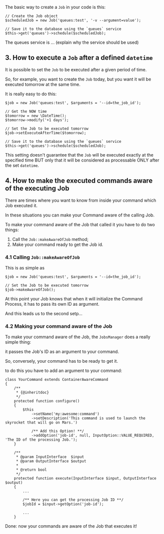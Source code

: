 The basic way to create a `Job` in your code is this:

    // Create the Job object
    $scheduledJob = new Job('queues:test', '-v --argument=value');
    
    // Save it to the database using the `queues` service
    $this->get('queues')->schedule($scheduledJob);

The queues service is ... (explain why the service should be used)

## 3. How to execute a `Job` after a defined `datetime`

It is possible to set the `Job`  to be executed after a given period of time.

So, for example, you want to create the `Job` today, but you want it will be executed tomorrow at the same time.

It is really easy to do this:

    $job = new Job('queues:test', $arguments = '--id=the_job_id');
    
    // Get the NOW time
    $tomorrow = new \DateTime();
    $tomorrow->modify('+1 days');
    
    // Set the Job to be executed tomorrow
    $job->setExecuteAfterTime($tomorrow);
    
    // Save it to the database using the `queues` service
    $this->get('queues')->schedule($scheduledJob);

This setting doesn't guarantee that the `Job` will be executed exactly at the specified time BUT only that it will be
 considered as processable ONLY after the set `datetime`.

## 4. How to make the executed commands aware of the executing Job

There are times where you want to know from inside your command which Job executed it.

In these situations you can make your Command aware of the calling Job.

To make your command aware of the Job that called it you have to do two things:
 
 1. Call the `Job::makeAwareOfJob` method;
 2. Make your command ready to get the Job id.

### 4.1 Calling `Job::makeAwareOfJob`

This is as simple as

    $job = new Job('queues:test', $arguments = '--id=the_job_id');
    
    // Set the Job to be executed tomorrow
    $job->makeAwareOfJob();

At this point your Job knows that when it will initialize the Command Process, it has to pass its own ID as argument.

And this leads us to the second setp...

### 4.2 Making your command aware of the Job

To make your command aware of the Job, the `JobsManager` does a really simple thing:

it passes the Job's ID as an argument to your command.

So, conversely, your command has to be ready to get it.

to do this you have to add an argument to your command:

    class YourCommand extends ContainerAwareCommand
    {
        /**
         * {@inheritdoc}
         */
        protected function configure()
        {
            $this
                ->setName('my:awesome:command')
                ->setDescription('This command is used to launch the skyrocket that will go on Mars.')
                
                /** Add this Option! **/
                ->addOption('job-id', null, InputOption::VALUE_REQUIRED, 'The ID of the processing Job.');
        }
    
        /**
         * @param InputInterface  $input
         * @param OutputInterface $output
         *
         * @return bool
         */
        protected function execute(InputInterface $input, OutputInterface $output)
        {
            ...
            
            /** Here you can get the processing Job ID **/
            $jobId = $input->getOption('job-id');
            
            ...
        }

Done: now your commands are aware of the Job that executes it!
